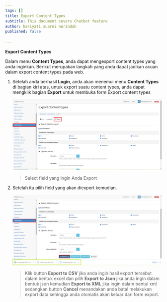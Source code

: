 ```yaml
---
tags: []
title: Export Content Types
subtitle: This document covers Chatbot feature
author: hariyati suarni nurindah
published: false

---
```

**Export Content Types**

Dalam menu **Content Types**, anda dapat mengexport content types yang anda inginkan. Berikut merupakan langkah yang anda dapat jadikan acuan dalam export content types pada web.

1. Setelah anda berhasil **Login**, anda akan menemui menu **Content Types** di bagian kiri atas, untuk export suatu content types, anda dapat mengklik bagian **Export** untuk membuka form Export content types

   ![](/uploads/content-types-update6.PNG)

   > Select field yang ingin Anda Export
2. Setelah itu pilih field yang akan diexport kemudian.

   ![](/uploads/content-types-update7.PNG)

   > Klik button **Export to CSV** jika anda ingin hasil export tersebut dalam bentuk excel dan pilih **Export to Json** jika anda ingin dalam bentuk json kemudian **Export to XML** jika ingin dalam bentul xml sedangkan button **Cancel** menandakan anda batal melakukan export data sehingga anda otomatis akan keluar dari form export.